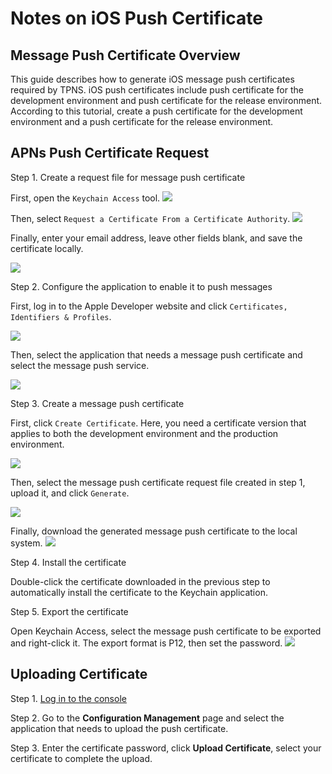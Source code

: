# Notes on iOS Push Certificate


## Message Push Certificate Overview
This guide describes how to generate iOS message push certificates required by TPNS.
iOS push certificates include push certificate for the development environment and push certificate for the release environment.
According to this tutorial, create a push certificate for the development environment and a push certificate for the release environment.



## APNs Push Certificate Request

Step 1. Create a request file for message push certificate

First, open the ```Keychain Access``` tool.
![](https://main.qcloudimg.com/raw/a11ed45755c05b45d9c203fac7b11820.png)



 Then, select ```Request a Certificate From a Certificate Authority```.
 ![](https://main.qcloudimg.com/raw/5f1726f1e78b7b9cc512a4964dcbd1d9.png)

Finally, enter your email address, leave other fields blank, and save the certificate locally.

![](https://main.qcloudimg.com/raw/6f988ae446d4500e2843dc31aa5a4caf.png)

Step 2. Configure the application to enable it to push messages

First, log in to the Apple Developer website and click ```Certificates, Identifiers & Profiles```.

![](https://main.qcloudimg.com/raw/673951a14724416e2850718ee7ae3160.png)



Then, select the application that needs a message push certificate and select the message push service.

![](https://main.qcloudimg.com/raw/1a08ca5cd0054873dc80cc03c9d3fd04.png)




Step 3. Create a message push certificate



First, click ```Create Certificate```. Here, you need a certificate version that applies to both the development environment and the production environment.

 ![](https://main.qcloudimg.com/raw/93cad1a9d1b22a47c7d4381035ab1390.png)


Then, select the message push certificate request file created in step 1, upload it, and click ```Generate```.

![](https://main.qcloudimg.com/raw/d494bdde10e37c3b3b3c2bf926bf4451.png)



Finally, download the generated message push certificate to the local system.
![](https://main.qcloudimg.com/raw/36c508ec62427edb06d0d171f87f5ac4.png)



Step 4. Install the certificate

Double-click the certificate downloaded in the previous step to automatically install the certificate to the Keychain application.



Step 5. Export the certificate



Open Keychain Access, select the message push certificate to be exported and right-click it. The export format is P12, then set the password.
![](https://main.qcloudimg.com/raw/c7eb856a4793e7e4a0297873ba0bc08e.png)



## Uploading Certificate

Step 1. [Log in to the console](https://console.cloud.tencent.com/tpns)

Step 2. Go to the **Configuration Management** page and select the application that needs to upload the push certificate.

Step 3. Enter the certificate password, click **Upload Certificate**, select your certificate to complete the upload.

